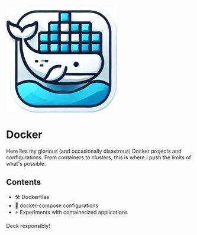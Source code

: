 <img src="images/icon.png" alt="Glorious Docker" width="300">

# Docker

Here lies my glorious (and occasionally disastrous) Docker projects and configurations. From containers to clusters, this is where I push the limits of what's possible.

## Contents

- 🛠️ Dockerfiles
- 📜 docker-compose configurations
- ⚡ Experiments with containerized applications

Dock responsibly!
